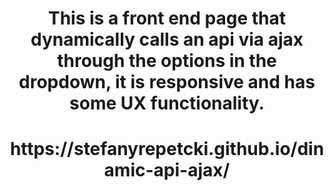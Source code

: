 <h1 align="center">This is a front end page that dynamically calls an api via ajax through the options in the dropdown, it is responsive and has some UX functionality.</h1>
<h1 align="center">https://stefanyrepetcki.github.io/dinamic-api-ajax/</h1>
